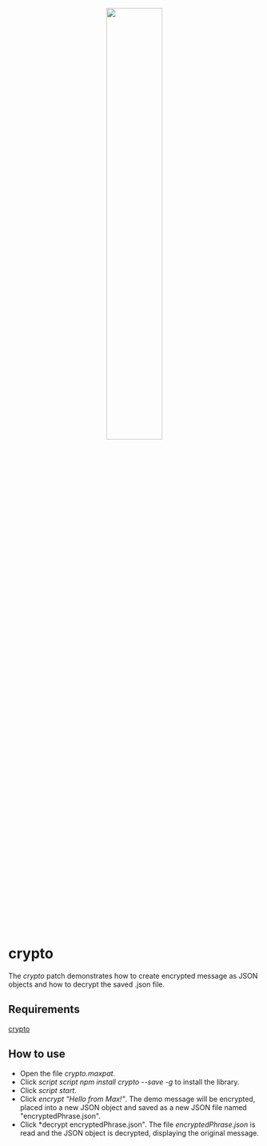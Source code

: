 <p align="center">
  <img width="47%" height="47%" src="https://i.ibb.co/7JYvGQ5/n4m-supplemental.png"/>  
</p>

# crypto
The *crypto* patch demonstrates how to create encrypted message as JSON objects and how to decrypt the saved .json file.

## Requirements
[crypto](https://www.npmjs.com/package/crypto)

## How to use
- Open the file *crypto.maxpat*.
- Click *script script npm install crypto --save -g* to install the library.
- Click *script start*.
- Click *encrypt "Hello from Max!"*. The demo message will be encrypted, placed into a new JSON object and saved as a new JSON file named "encryptedPhrase.json".
- Click *decrypt encryptedPhrase.json". The file *encryptedPhrase.json* is read and the JSON object is decrypted, displaying the original message.

